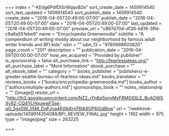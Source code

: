 +++
index = "-KEdg6PdfDISrWqqvB2e"
sort_create_date = 1459914540
sort_last_updated = 1459914540
sort_publish_date = 1459914540
create_date = "2016-04-05T20:49:00-07:00"
publish_date = "2016-04-05T20:49:00-07:00"
date = "2016-04-05T20:49:00-07:00"
last_updated = "2016-04-05T20:49:00-07:00"
preview_url = "c867d704-d126-b816-3ffd-c8a6a551ebe9"
name = "Encyclopedia Greenwoodia"
subtitle = "A compendium of writing mostly about our neighborhood by famous adult writer friends and BFI kids"
isbn = ""
isbn_13 = "9780988603820"
page_count = "201"
description = ""
publication_date = "2016-04-09T00:00:00-07:00"
how_we_acquired = "Provided by publisher"
is_sponsorship = false
alt_purchase_link = "http://fearlessideas.org/"
alt_purchase_label = "More Information"
ebook_purchase = ""
alt_ebook_label = ""
category = ""
books_publisher = "publishers/-e-greater-seattle-bureau-of-fearless-ideas.md"
books_translator = ""
reviews_books = ["books/encyclopedia-greenwoodia.md"]
books_author = ["authors/multiple-authors.md"]
sponsorships_book = ""
notes_relationship = ""
[[image]]
resize_url = "http://lh3.googleusercontent.com/NZ2_rYn6q5xnyMvFRMG6SLE_BcAOWSXy82-CQ4YLHquwwF5se-qG_5gx0W_li5M_DqFJna4KI0k6rnT6lA9OP6iGdBnw"
url = "/webhook-uploads/1459914354088/BFI_REVIEW_FINAL.jpg"
height = 1162
width = 975
type = "image/jpeg"
size = 263225

+++
